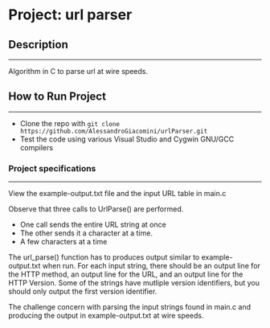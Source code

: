 # Project: url parser
## Description
-----------------------------------

Algorithm in C to parse url at wire speeds.

## How to Run Project
------------------

* Clone the repo with ```git clone https://github.com/AlessandroGiacomini/urlParser.git```
* Test the code using various Visual Studio and Cygwin GNU/GCC compilers

### Project specifications
-----------------------------------

View the example-output.txt file and the input URL table in main.c

Observe that three calls to UrlParse() are performed. 
- One call sends the entire URL string at once
- The other sends it a character at a time. 
- A few characters at a time

The url_parse() function has to produces output similar to example-output.txt when run.  For each input string, there should be an output line for the HTTP method, an output line for the URL, and an output line for the HTTP Version.  Some of the strings have mutliple version  identifiers, but you should only output the first version identifier.

The challenge concern with parsing the input strings found in main.c and producing the output in example-output.txt at wire speeds.